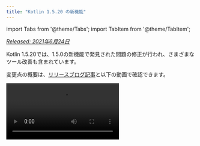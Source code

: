 ```yaml
---
title: "Kotlin 1.5.20 の新機能"
---
```

import Tabs from '@theme/Tabs';
import TabItem from '@theme/TabItem';

_[Released: 2021年6月24日](releases#release-details)_

Kotlin 1.5.20では、1.5.0の新機能で発見された問題の修正が行われ、さまざまなツール改善も含まれています。

変更点の概要は、[リリースブログ記事](https://blog.jetbrains.com/kotlin/2021/06/kotlin-1-5-20-released/)と以下の動画で確認できます。

<video src="https://www.youtube.com/v/SV8CgSXQe44" title="Kotlin 1.5.20"/>

## Kotlin/JVM

Kotlin 1.5.20では、JVMプラットフォームで以下のアップデートが行われました。
* [invokedynamicによる文字列連結](#string-concatenation-via-invokedynamic)
* [JSpecifyのnull可能性アノテーションのサポート](#support-for-jspecify-nullness-annotations)
* [KotlinとJavaのコードを持つモジュール内でのJavaのLombokによって生成されたメソッド呼び出しのサポート](#support-for-calling-java-s-lombok-generated-methods-within-modules-that-have-kotlin-and-java-code)

### invokedynamicによる文字列連結

Kotlin 1.5.20では、文字列連結がJVM 9+ターゲット上の[dynamic invocations](https://docs.oracle.com/javase/7/docs/technotes/guides/vm/multiple-language-support.html#invokedynamic)
(`invokedynamic`)にコンパイルされるようになり、最新のJavaバージョンに対応しています。
より正確には、文字列連結には[`StringConcatFactory.makeConcatWithConstants()`](https://docs.oracle.com/javase/9/docs/api/java/lang/invoke/StringConcatFactory.html#makeConcatWithConstants-java.lang.invoke.MethodHandles.Lookup-java.lang.String-java.lang.invoke.MethodType-java.lang.String-java.lang.Object...-)
を使用します。

以前のバージョンで使用されていた[`StringBuilder.append()`](https://docs.oracle.com/javase/9/docs/api/java/lang/StringBuilder.html#append-java.lang.String-)による連結に戻すには、コンパイラオプション`-Xstring-concat=inline`を追加します。

コンパイラオプションの追加方法については、[Gradle](gradle-compiler-options)、[Maven](maven#specify-compiler-options)、および[コマンドラインコンパイラ](compiler-reference#compiler-options)を参照してください。

### JSpecifyのnull可能性アノテーションのサポート

Kotlinコンパイラは、さまざまな種類の[nullability annotations](java-interop#nullability-annotations)を読み取って、JavaからKotlinにnull可能性情報を渡すことができます。バージョン1.5.20では、[JSpecify project](https://jspecify.dev/)のサポートが導入されました。これには、Javaのnull可能性アノテーションの標準化された統一セットが含まれます。

JSpecifyを使用すると、より詳細なnull可能性情報を提供して、KotlinがJavaとのnull安全性を維持できるようにすることができます。宣言、パッケージ、またはモジュールのスコープに対してデフォルトのnull可能性を設定したり、パラメトリックなnull可能性を指定したりできます。詳細については、[JSpecify user guide](https://jspecify.dev/docs/user-guide)を参照してください。

KotlinがJSpecifyアノテーションをどのように処理できるかの例を以下に示します。

```java
// JavaClass.java
import org.jspecify.nullness.*;

@NullMarked
public class JavaClass {
  public String notNullableString() { return ""; }
  public @Nullable String nullableString() { return ""; }
}
```

```kotlin
// Test.kt
fun kotlinFun() = with(JavaClass()) {
  notNullableString().length // OK
  nullableString().length    // Warning: receiver nullability mismatch
}
```

1.5.20では、JSpecifyによって提供されるnull可能性情報に従ったすべてのnull可能性の不一致が警告として報告されます。
JSpecifyを使用する際にstrict mode（エラー報告あり）を有効にするには、`-Xjspecify-annotations=strict`および`-Xtype-enhancement-improvements-strict-mode`コンパイラオプションを使用します。
JSpecifyプロジェクトは活発に開発が進められていることに注意してください。そのAPIと実装はいつでも大幅に変更される可能性があります。

[null-safetyとplatform typesの詳細はこちら](java-interop#null-safety-and-platform-types)。

### KotlinとJavaのコードを持つモジュール内でのJavaのLombokによって生成されたメソッド呼び出しのサポート

:::caution
Lombokコンパイラプラグインは[Experimental](components-stability)です。
いつでも削除または変更される可能性があります。評価目的でのみ使用してください。
[YouTrack](https://youtrack.jetbrains.com/issue/KT-7112)でフィードバックをお待ちしております。

:::

Kotlin 1.5.20では、実験的な[Lombok compiler plugin](lombok)が導入されています。このプラグインを使用すると、KotlinとJavaのコードを持つモジュール内でJavaの[Lombok](https://projectlombok.org/)の宣言を生成して使用できます。LombokアノテーションはJavaソースでのみ機能し、Kotlinコードで使用すると無視されます。

このプラグインは、次のアノテーションをサポートしています。
* `@Getter`, `@Setter`
* `@NoArgsConstructor`, `@RequiredArgsConstructor`, および `@AllArgsConstructor`
* `@Data`
* `@With`
* `@Value`

現在もこのプラグインの開発を続けています。詳細な現状については、[LombokコンパイラプラグインのREADME](https://github.com/JetBrains/kotlin/tree/master/plugins/lombok)をご覧ください。

現在、`@Builder`アノテーションをサポートする予定はありません。ただし、[YouTrackの`@Builder`](https://youtrack.jetbrains.com/issue/KT-46959)に投票していただければ、検討することができます。

[Lombokコンパイラプラグインの設定方法はこちら](lombok#gradle)。

## Kotlin/Native

Kotlin/Native 1.5.20では、新機能のプレビューとツール改善が提供されます。

* [生成されたObjective-CヘッダーへのKDocコメントのオプトインエクスポート](#opt-in-export-of-kdoc-comments-to-generated-objective-c-headers)
* [コンパイラのバグ修正](#compiler-bug-fixes)
* [配列内のArray.copyInto()のパフォーマンス向上](#improved-performance-of-array-copyinto-inside-one-array)

### 生成されたObjective-CヘッダーへのKDocコメントのオプトインエクスポート

:::caution
生成されたObjective-CヘッダーへのKDocコメントのエクスポート機能は[Experimental](components-stability)です。
いつでも削除または変更される可能性があります。
オプトインが必要です（詳細は下記参照）。評価目的でのみ使用してください。
[YouTrack](https://youtrack.jetbrains.com/issue/KT-38600)でフィードバックをお待ちしております。

:::

Kotlin/Nativeコンパイラを設定して、Kotlinコードから[documentation comments (KDoc)](kotlin-doc)をエクスポートできるようになりました。
それから生成されたObjective-Cフレームワークにエクスポートすると、フレームワークの利用者に表示されます。

たとえば、KDocを使用した次のKotlinコード:

```kotlin
/**
 * Prints the sum of the arguments.
 * Properly handles the case when the sum doesn't fit in 32-bit integer.
 */
fun printSum(a: Int, b: Int) = println(a.toLong() + b)
```

次のObjective-Cヘッダーが生成されます。

```objc
/**
 * Prints the sum of the arguments.
 * Properly handles the case when the sum doesn't fit in 32-bit integer.
 */
+ (void)printSumA:(int32_t)a b:(int32_t)b __attribute__((swift_name("printSum(a:b:)")));
```

これはSwiftでもうまく機能します。

このKDocコメントをObjective-Cヘッダーにエクスポートする機能を試すには、`-Xexport-kdoc`コンパイラオプションを使用します。コメントをエクスポートするGradleプロジェクトの`build.gradle(.kts)`に次の行を追加します。

<Tabs groupId="build-script">
<TabItem value="kotlin" label="Kotlin" default>

```kotlin
kotlin {
    targets.withType<org.jetbrains.kotlin.gradle.plugin.mpp.KotlinNativeTarget> {
        compilations.get("main").kotlinOptions.freeCompilerArgs += "-Xexport-kdoc"
    }
}
```

</TabItem>
<TabItem value="groovy" label="Groovy" default>

```groovy
kotlin {
    targets.withType(org.jetbrains.kotlin.gradle.plugin.mpp.KotlinNativeTarget) {
        compilations.get("main").kotlinOptions.freeCompilerArgs += "-Xexport-kdoc"
    }
}
```

</TabItem>
</Tabs>

この[YouTrack ticket](https://youtrack.jetbrains.com/issue/KT-38600)を使用して、フィードバックをお寄せいただければ幸いです。

### コンパイラのバグ修正

Kotlin/Nativeコンパイラでは、1.5.20で複数のバグ修正が行われました。完全なリストは[changelog](https://github.com/JetBrains/kotlin/releases/tag/v1.5.20)で確認できます。

互換性に影響する重要なバグ修正があります。以前のバージョンでは、不正なUTF [surrogate pairs](https://en.wikipedia.org/wiki/Universal_Character_Set_characters#Surrogates)を含む文字列定数は、コンパイル中に値を失っていました。現在、このような値は保持されます。アプリケーション開発者は1.5.20に安全にアップデートできます。何も壊れることはありません。ただし、1.5.20でコンパイルされたライブラリは、以前のコンパイラバージョンと互換性がありません。
詳細については、[this YouTrack issue](https://youtrack.jetbrains.com/issue/KT-33175)をご覧ください。

### 配列内のArray.copyInto()のパフォーマンス向上

ソースとデスティネーションが同じ配列の場合、`Array.copyInto()`の動作が改善されました。このユースケースでは、メモリ管理の最適化により、コピーされるオブジェクトの数に応じて、最大20倍高速に完了するようになりました。

## Kotlin/JS

1.5.20では、Kotlin/JSの新しい[IR-based backend](js-ir-compiler)にプロジェクトを移行するのに役立つガイドを公開しています。

### JS IR backendの移行ガイド

新しい[migration guide for the JS IR backend](js-ir-migration)では、移行中に発生する可能性のある問題を特定し、その解決策を提供しています。ガイドに記載されていない問題が見つかった場合は、[issue tracker](http://kotl.in/issue)にご報告ください。

## Gradle

Kotlin 1.5.20では、Gradleのエクスペリエンスを向上させる次の機能が導入されています。

* [kaptでのannotation processors classloadersのキャッシング](#caching-for-annotation-processors-classloaders-in-kapt)
* [`kotlin.parallel.tasks.in.project`ビルドプロパティの非推奨](#deprecation-of-the-kotlin-parallel-tasks-in-project-build-property)

### kaptでのannotation processors classloadersのキャッシング

:::caution
kaptでのannotation processors classloadersのキャッシングは[Experimental](components-stability)です。
いつでも削除または変更される可能性があります。評価目的でのみ使用してください。
[YouTrack](https://youtrack.jetbrains.com/issue/KT-28901)でフィードバックをお待ちしております。

:::

[kapt](kapt)でannotation processorsのクラスローダーをキャッシュできる新しい実験的機能が追加されました。
この機能により、連続するGradle実行のkaptの速度を向上させることができます。

この機能を有効にするには、`gradle.properties`ファイルで次のプロパティを使用します。

```none
# positive value will enable caching
# use the same value as the number of modules that use kapt
kapt.classloaders.cache.size=5

# disable for caching to work
kapt.include.compile.classpath=false
```

[kapt](kapt)の詳細はこちら。

### kotlin.parallel.tasks.in.projectビルドプロパティの非推奨

このリリースでは、Kotlinの並列コンパイルは[Gradle parallel execution flag `--parallel`](https://docs.gradle.org/current/userguide/performance.html#parallel_execution)によって制御されます。
このフラグを使用すると、Gradleはタスクを同時に実行し、タスクのコンパイル速度を向上させ、リソースをより効率的に利用します。

`kotlin.parallel.tasks.in.project`プロパティを使用する必要はなくなりました。このプロパティは非推奨となり、次のメジャーリリースで削除されます。

## Standard library

Kotlin 1.5.20では、文字を扱ういくつかの関数のプラットフォーム固有の実装が変更され、その結果、プラットフォーム間で統一されました。
* [Kotlin/NativeおよびKotlin/JSでのChar.digitToInt()でのすべてのUnicode数字のサポート](#support-for-all-unicode-digits-in-char-digittoint-in-kotlin-native-and-kotlin-js)。
* [プラットフォーム間でのChar.isLowerCase()/isUpperCase()実装の統一](#unification-of-char-islowercase-isuppercase-implementations-across-platforms)。

### Kotlin/NativeおよびKotlin/JSでのChar.digitToInt()でのすべてのUnicode数字のサポート

[`Char.digitToInt()`](https://kotlinlang.org/api/latest/jvm/stdlib/kotlin.text/digit-to-int.html)は、文字が表す10進数の数値値を返します。1.5.20より前は、この関数はKotlin/JVMでのみすべてのUnicode数字文字をサポートしていました。NativeおよびJSプラットフォームの実装では、ASCII数字のみがサポートされていました。

これからは、Kotlin/NativeとKotlin/JSの両方で、任意のUnicode数字文字に対して`Char.digitToInt()`を呼び出して、その数値表現を取得できます。

```kotlin
fun main() {

    val ten = '\u0661'.digitToInt() + '\u0039'.digitToInt() // ARABIC-INDIC DIGIT ONE + DIGIT NINE
    println(ten)

}
```

### プラットフォーム間でのChar.isLowerCase()/isUpperCase()実装の統一

関数[`Char.isUpperCase()`](https://kotlinlang.org/api/latest/jvm/stdlib/kotlin.text/is-upper-case.html)と
[`Char.isLowerCase()`](https://kotlinlang.org/api/latest/jvm/stdlib/kotlin.text/is-lower-case.html)は、文字の大文字と小文字に応じてブール値を返します。Kotlin/JVMの場合、実装は`General_Category`と`Other_Uppercase`/`Other_Lowercase` [Unicode properties](https://en.wikipedia.org/wiki/Unicode_character_property)の両方をチェックします。

1.5.20より前は、他のプラットフォームの実装は異なり、一般的なカテゴリのみを考慮していました。
1.5.20では、実装がプラットフォーム間で統一され、両方のプロパティを使用して文字ケースを判断します。

```kotlin
fun main() {

    val latinCapitalA = 'A' // has "Lu" general category
    val circledLatinCapitalA = 'Ⓐ' // has "Other_Uppercase" property
    println(latinCapitalA.isUpperCase() && circledLatinCapitalA.isUpperCase())

}
```